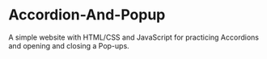 # Accordion-And-Popup
A simple website with HTML/CSS and JavaScript for practicing Accordions and opening and closing a Pop-ups.

